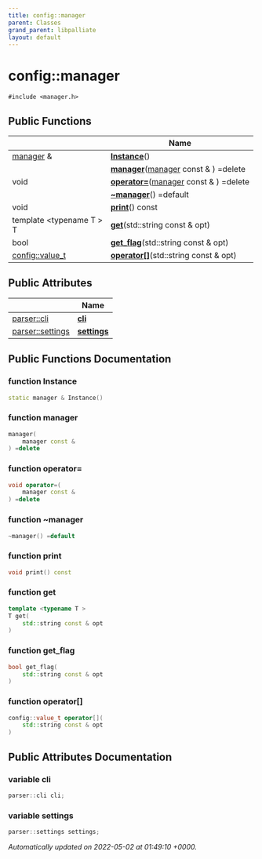 ```yaml
---
title: config::manager
parent: Classes
grand_parent: libpalliate
layout: default
---
```


# config::manager






`#include <manager.h>`

## Public Functions

|                | Name           |
| -------------- | -------------- |
| [manager](/libpalliate/generated/Classes/classconfig_1_1manager) & | **[Instance](/libpalliate/generated/Classes/classconfig_1_1manager#function-instance)**() |
| | **[manager](/libpalliate/generated/Classes/classconfig_1_1manager#function-manager)**([manager](/libpalliate/generated/Classes/classconfig_1_1manager) const & ) =delete |
| void | **[operator=](/libpalliate/generated/Classes/classconfig_1_1manager#function-operator=)**([manager](/libpalliate/generated/Classes/classconfig_1_1manager) const & ) =delete |
| | **[~manager](/libpalliate/generated/Classes/classconfig_1_1manager#function-~manager)**() =default |
| void | **[print](/libpalliate/generated/Classes/classconfig_1_1manager#function-print)**() const |
| template <typename T \> <br>T | **[get](/libpalliate/generated/Classes/classconfig_1_1manager#function-get)**(std::string const & opt) |
| bool | **[get_flag](/libpalliate/generated/Classes/classconfig_1_1manager#function-get-flag)**(std::string const & opt) |
| [config::value_t](/libpalliate/generated/Namespaces/namespaceconfig#using-value-t) | **[operator[]](/libpalliate/generated/Classes/classconfig_1_1manager#function-operator[])**(std::string const & opt) |

## Public Attributes

|                | Name           |
| -------------- | -------------- |
| [parser::cli](/libpalliate/generated/Classes/classconfig_1_1parser_1_1cli) | **[cli](/libpalliate/generated/Classes/classconfig_1_1manager#variable-cli)**  |
| [parser::settings](/libpalliate/generated/Classes/classconfig_1_1parser_1_1settings) | **[settings](/libpalliate/generated/Classes/classconfig_1_1manager#variable-settings)**  |

## Public Functions Documentation

### function Instance

```cpp
static manager & Instance()
```


### function manager

```cpp
manager(
    manager const & 
) =delete
```


### function operator=

```cpp
void operator=(
    manager const & 
) =delete
```


### function ~manager

```cpp
~manager() =default
```


### function print

```cpp
void print() const
```


### function get

```cpp
template <typename T >
T get(
    std::string const & opt
)
```


### function get_flag

```cpp
bool get_flag(
    std::string const & opt
)
```


### function operator[]

```cpp
config::value_t operator[](
    std::string const & opt
)
```


## Public Attributes Documentation

### variable cli

```cpp
parser::cli cli;
```


### variable settings

```cpp
parser::settings settings;
```



_Automatically updated on 2022-05-02 at 01:49:10 +0000._